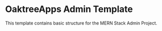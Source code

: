 # OaktreeApps Admin Template

This template contains basic structure for the MERN Stack Admin Project.
